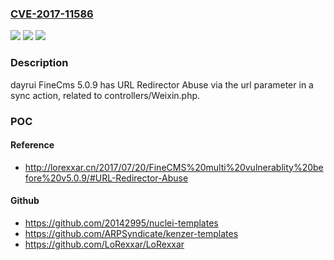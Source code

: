 ### [CVE-2017-11586](https://cve.mitre.org/cgi-bin/cvename.cgi?name=CVE-2017-11586)
![](https://img.shields.io/static/v1?label=Product&message=n%2Fa&color=blue)
![](https://img.shields.io/static/v1?label=Version&message=n%2Fa&color=blue)
![](https://img.shields.io/static/v1?label=Vulnerability&message=n%2Fa&color=brighgreen)

### Description

dayrui FineCms 5.0.9 has URL Redirector Abuse via the url parameter in a sync action, related to controllers/Weixin.php.

### POC

#### Reference
- http://lorexxar.cn/2017/07/20/FineCMS%20multi%20vulnerablity%20before%20v5.0.9/#URL-Redirector-Abuse

#### Github
- https://github.com/20142995/nuclei-templates
- https://github.com/ARPSyndicate/kenzer-templates
- https://github.com/LoRexxar/LoRexxar

